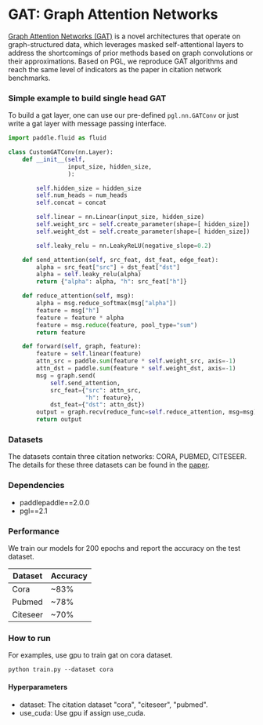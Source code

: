 # GAT: Graph Attention Networks

[Graph Attention Networks \(GAT\)](https://arxiv.org/abs/1710.10903) is a novel architectures that operate on graph-structured data, which leverages masked self-attentional layers to address the shortcomings of prior methods based on graph convolutions or their approximations. Based on PGL, we reproduce GAT algorithms and reach the same level of indicators as the paper in citation network benchmarks.
### Simple example to build single head GAT

To build a gat layer,  one can use our pre-defined ```pgl.nn.GATConv``` or just write a gat layer with message passing interface.

```python
import paddle.fluid as fluid

class CustomGATConv(nn.Layer):
    def __init__(self,
                 input_size, hidden_size,
                 ):

        self.hidden_size = hidden_size
        self.num_heads = num_heads
        self.concat = concat

        self.linear = nn.Linear(input_size, hidden_size)
        self.weight_src = self.create_parameter(shape=[ hidden_size])
        self.weight_dst = self.create_parameter(shape=[ hidden_size])

        self.leaky_relu = nn.LeakyReLU(negative_slope=0.2)

    def send_attention(self, src_feat, dst_feat, edge_feat):
        alpha = src_feat["src"] + dst_feat["dst"]
        alpha = self.leaky_relu(alpha)
        return {"alpha": alpha, "h": src_feat["h"]}

    def reduce_attention(self, msg):
        alpha = msg.reduce_softmax(msg["alpha"])
        feature = msg["h"]
        feature = feature * alpha
        feature = msg.reduce(feature, pool_type="sum")
        return feature

    def forward(self, graph, feature):
        feature = self.linear(feature)
        attn_src = paddle.sum(feature * self.weight_src, axis=-1)
        attn_dst = paddle.sum(feature * self.weight_dst, axis=-1)
        msg = graph.send(
            self.send_attention,
            src_feat={"src": attn_src,
                      "h": feature},
            dst_feat={"dst": attn_dst})
        output = graph.recv(reduce_func=self.reduce_attention, msg=msg)
        return output
```


### Datasets

The datasets contain three citation networks: CORA, PUBMED, CITESEER. The details for these three datasets can be found in the [paper](https://arxiv.org/abs/1609.02907).

### Dependencies

- paddlepaddle==2.0.0
- pgl==2.1

### Performance

We train our models for 200 epochs and report the accuracy on the test dataset.

| Dataset | Accuracy |
| --- | --- |
| Cora | ~83% | 
| Pubmed | ~78% |
| Citeseer | ~70% | 

### How to run

For examples, use gpu to train gat on cora dataset.
```
python train.py --dataset cora
```

#### Hyperparameters

- dataset: The citation dataset "cora", "citeseer", "pubmed".
- use_cuda: Use gpu if assign use_cuda. 
